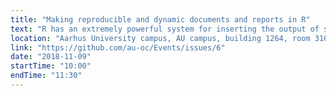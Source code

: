 ```yaml
---
title: "Making reproducible and dynamic documents and reports in R"
text: "R has an extremely powerful system for inserting the output of some code into a document such as a manuscript. This is called R Markdown, which uses simple special characters and commands to generate a document with output from R code, such as a figure. Learning how to write R Markdown documents can save enormous amounts of time and energy to finishing a manuscript, thesis, and so so much more! Come to this session to learn a brief introduction to creating reproducible documents with R Markdown."
location: "Aarhus University campus, AU campus, building 1264, room 310"
link: "https://github.com/au-oc/Events/issues/6"
date: "2018-11-09"
startTime: "10:00"
endTime: "11:30"
---
```

